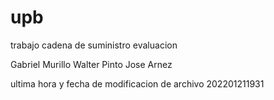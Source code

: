 # upb
trabajo cadena de suministro evaluacion

Gabriel Murillo
Walter Pinto
Jose Arnez


ultima hora y fecha de modificacion de archivo 202201211931
